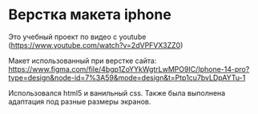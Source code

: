 # Верстка макета iphone

Это учебный проект по видео с youtube (https://www.youtube.com/watch?v=2dVPFVX3ZZ0)

Макет использованный при верстке сайта: https://www.figma.com/file/4bgp1ZoYYkWgtrLwMPO9IC/Iphone-14-pro?type=design&node-id=7%3A59&mode=design&t=Ptp1cu7bvLDpAYTu-1

Использовался html5 и ванильный css.
Также была выполнена адаптация под разные размеры экранов.
